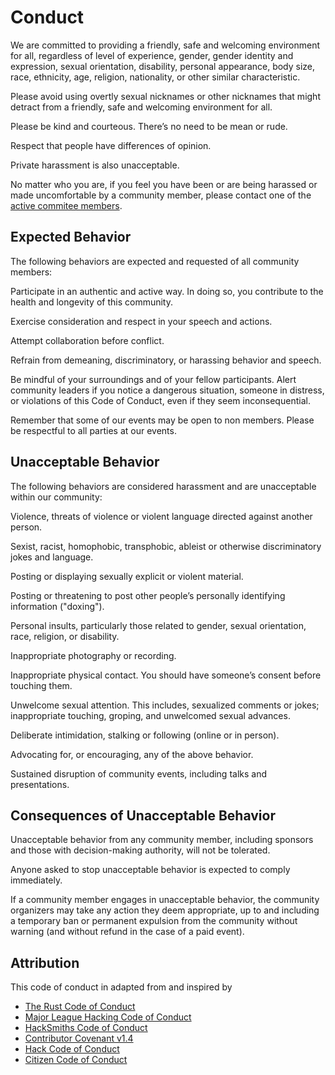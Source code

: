 # Conduct

We are committed to providing a friendly, safe and welcoming environment for all, regardless of level of experience, gender, gender identity and expression, sexual orientation, disability, personal appearance, body size, race, ethnicity, age, religion, nationality, or other similar characteristic.

Please avoid using overtly sexual nicknames or other nicknames that might detract from a friendly, safe and welcoming environment for all.

Please be kind and courteous. There’s no need to be mean or rude.

Respect that people have differences of opinion.

Private harassment is also unacceptable. 

No matter who you are, if you feel you have been or are being harassed or made uncomfortable by a community member, please contact one of the [active commitee members](mailto:president@hacs.tech?Subject=Code%20Of%20Conduct ).


## Expected Behavior

The following behaviors are expected and requested of all community members:

Participate in an authentic and active way. In doing so, you contribute to the health and longevity of this community.

Exercise consideration and respect in your speech and actions.

Attempt collaboration before conflict.

Refrain from demeaning, discriminatory, or harassing behavior and speech.

Be mindful of your surroundings and of your fellow participants. Alert community leaders if you notice a dangerous situation, someone in distress, or violations of this Code of Conduct, even if they seem inconsequential.

Remember that some of our events may be open to non members. Please be respectful to all parties at our events.

## Unacceptable Behavior

The following behaviors are considered harassment and are unacceptable within our community:

Violence, threats of violence or violent language directed against another person.

Sexist, racist, homophobic, transphobic, ableist or otherwise discriminatory jokes and language.

Posting or displaying sexually explicit or violent material.

Posting or threatening to post other people’s personally identifying information ("doxing").

Personal insults, particularly those related to gender, sexual orientation, race, religion, or disability.

Inappropriate photography or recording.

Inappropriate physical contact. You should have someone’s consent before touching them.

Unwelcome sexual attention. This includes, sexualized comments or jokes; inappropriate touching, groping, and unwelcomed sexual advances.

Deliberate intimidation, stalking or following (online or in person).

Advocating for, or encouraging, any of the above behavior.

Sustained disruption of community events, including talks and presentations.

## Consequences of Unacceptable Behavior

Unacceptable behavior from any community member, including sponsors and those with decision-making authority, will not be tolerated.

Anyone asked to stop unacceptable behavior is expected to comply immediately.

If a community member engages in unacceptable behavior, the community organizers may take any action they deem appropriate, up to and including a temporary ban or permanent expulsion from the community without warning (and without refund in the case of a paid event).

## Attribution

This code of conduct in adapted from and inspired by

- [The Rust Code of Conduct](https://www.rust-lang.org/en-US/conduct.html)
- [Major League Hacking Code of Conduct](https://static.mlh.io/docs/mlh-code-of-conduct.pdf)
- [HackSmiths Code of Conduct](https://github.com/hacksmiths/code-of-conduct)
- [Contributor Covenant v1.4](http://contributor-covenant.org/version/1/4/)
- [Hack Code of Conduct](https://hackcodeofconduct.org/)
- [Citizen Code of Conduct](http://citizencodeofconduct.org/)
